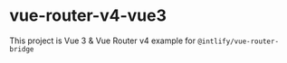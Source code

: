 # vue-router-v4-vue3

This project is Vue 3 & Vue Router v4 example for `@intlify/vue-router-bridge`
